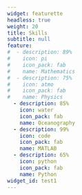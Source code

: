 ```yaml
---
widget: featurette
headless: true
weight: 20
title: Skills
subtitle: null
feature:    
#  - description: 89%
#    icon: pi
#    icon_pack: fab
#    name: Mathematics
#  - description: 75%
#    icon: atmo
#    icon_pack: fab
#    name: Physics
  - description: 85%
    icon: water
    icon_pack: fab
    name: Oceanography
  - description: 99%
    icon: code
    icon_pack: fab
    name: MATLAB
  - description: 65%
    icon: python
    icon_pack: fab
    name: Python
widget_id: test1
---
```

